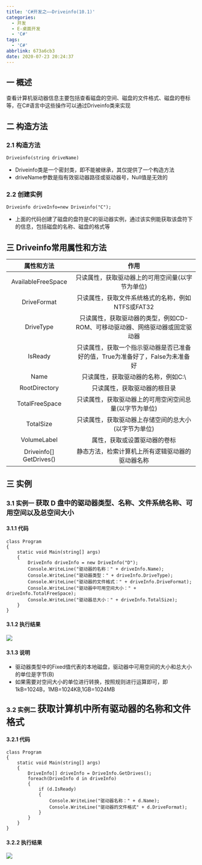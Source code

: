 ```yaml
---
title: 'C#开发之——Driveinfo(10.1)'
categories:
  - 开发
  - E-桌面开发
  - 'C#'
tags:
  - 'C#'
abbrlink: 673a6cb3
date: 2020-07-23 20:24:37
---
```

## 一 概述

查看计算机驱动器信息主要包括查看磁盘的空间、磁盘的文件格式、磁盘的卷标等，在C#语言中这些操作可以通过Driveinfo类来实现

<!--more-->
## 二  构造方法

### 2.1 构造方法

```
Driveinfo(string driveName)
```

* Driveinfo类是一个密封类，即不能被继承，其仅提供了一个构造方法
* driveName参数是指有效驱动器路径或驱动器号，Null值是无效的

### 2.2 创建实例

```
Driveinfo driveInfo=new Driveinfo("C");
```

* 上面的代码创建了磁盘的盘符是C的驱动器实例，通过该实例能获取该盘符下的信息，包括磁盘的名称、磁盘的格式等

## 三 Driveinfo常用属性和方法

|       属性和方法        |                             作用                             |
| :---------------------: | :----------------------------------------------------------: |
|   AvailableFreeSpace    |       只读属性，获取驱动器上的可用空间量(以字节为单位)       |
|       DriveFormat       |      只读属性，获取文件系统格式的名称，例如NTFS或FAT32       |
|        DriveType        | 只读属性，获取驱动器的类型，例如CD-ROM、可移动驱动器、网络驱动器或固定驱动器 |
|         IsReady         | 只读属性，获取一个指示驱动器是否已准备好的值，True为准备好了，False为未准备好 |
|          Name           |             只读属性，获取驱动器的名称，例如C:\              |
|      RootDirectory      |                 只读属性，获取驱动器的根目录                 |
|     TotalFreeSpace      |    只读属性，获取驱动器上的可用空闲空间总量(以字节为单位)    |
|        TotalSize        |     只读属性，获取驱动器上存储空间的总大小(以字节为单位)     |
|       VolumeLabel       |                 属性，获取或设置驱动器的卷标                 |
| Driveinfo[] GetDrives() |       静态方法，检索计算机上所有逻辑驱动器的驱动器名称       |

## 三 实例

### 3.1 实例一 <font size=4.5> 获取 D 盘中的驱动器类型、名称、文件系统名称、可用空间以及总空间大小 </font>

#### 3.1.1 代码

```
class Program
{
    static void Main(string[] args)
    {
        DriveInfo driveInfo = new DriveInfo("D");
        Console.WriteLine("驱动器的名称：" + driveInfo.Name);
        Console.WriteLine("驱动器类型：" + driveInfo.DriveType);
        Console.WriteLine("驱动器的文件格式：" + driveInfo.DriveFormat);
        Console.WriteLine("驱动器中可用空间大小：" + driveInfo.TotalFreeSpace);
        Console.WriteLine("驱动器总大小：" + driveInfo.TotalSize);
    }
}
```

#### 3.1.2 执行结果
![][1]

#### 3.1.3 说明

* 驱动器类型中的Fixed值代表的本地磁盘，驱动器中可用空间的大小和总大小的单位是字节(B)
* 如果需要对空间大小的单位进行转换，按照规则进行运算即可，即1kB=1024B，1MB=1024KB,1GB=1024MB

### 3.2 实例二 <font size=5> 获取计算机中所有驱动器的名称和文件格式 </font>

#### 3.2.1 代码

```
class Program
{
    static void Main(string[] args)
    {
        DriveInfo[] driveInfo = DriveInfo.GetDrives();
        foreach(DriveInfo d in driveInfo)
        {
            if (d.IsReady)
            {
                Console.WriteLine("驱动器名称：" + d.Name);
                Console.WriteLine("驱动器的文件格式" + d.DriveFormat);
            }
        }
    }
}
```

#### 3.2.2 执行结果
![][2]



[1]:https://cdn.jsdelivr.net/gh/PGzxc/CDN@master/blog-image/csharp-file-driveinfo-d.png
[2]:https://cdn.jsdelivr.net/gh/PGzxc/CDN@master/blog-image/csharp-file-driveinfo-all.png
